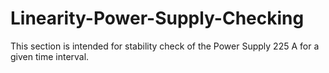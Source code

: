 # Linearity-Power-Supply-Checking
This section is intended for stability check of the Power Supply 225 A for a given time interval.
